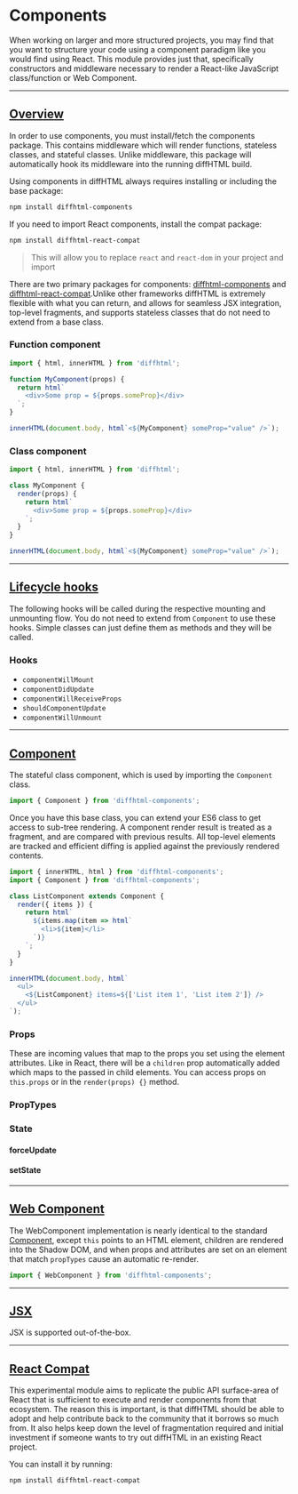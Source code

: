 # Components <a class="github" href="https://github.com/tbranyen/diffhtml/tree/master/packages/diffhtml-components"><i class="fa fa-github"></i></a>

When working on larger and more structured projects, you may find that you want
to structure your code using a component paradigm like you would find using
React. This module provides just that, specifically constructors and middleware
necessary to render a React-like JavaScript class/function or Web Component.

<a name="overview"></a>

---

## <a href="#overview">Overview</a>

In order to use components, you must install/fetch the components package. This
contains middleware which will render functions, stateless classes, and
stateful classes. Unlike middleware, this package will automatically hook its
middleware into the running diffHTML build.

Using components in diffHTML always requires installing or including the base
package:


``` sh
npm install diffhtml-components
```

If you need to import React components, install the compat package:

``` sh
npm install diffhtml-react-compat
```

> This will allow you to replace `react` and `react-dom` in your project and
import

There are two primary packages for components: [diffhtml-components](#overview)
and [diffhtml-react-compat](#react-compat).Unlike other frameworks diffHTML is
extremely flexible with what you can return, and allows for seamless JSX
integration, top-level fragments, and supports stateless classes that do not
need to extend from a base class.

### Function component

```javascript
import { html, innerHTML } from 'diffhtml';

function MyComponent(props) {
  return html`
    <div>Some prop = ${props.someProp}</div>
  `;
}

innerHTML(document.body, html`<${MyComponent} someProp="value" />`);
```

### Class component

```javascript
import { html, innerHTML } from 'diffhtml';

class MyComponent {
  render(props) {
    return html`
      <div>Some prop = ${props.someProp}</div>
    `;
  }
}

innerHTML(document.body, html`<${MyComponent} someProp="value" />`);
```

<a name="lifecycle-hooks"></a>

---

## <a href="#lifecycle-hooks">Lifecycle hooks</a>

The following hooks will be called during the respective mounting and
unmounting flow. You do not need to extend from `Component` to use these hooks.
Simple classes can just define them as methods and they will be called.

### Hooks

- `componentWillMount`
- `componentDidUpdate`
- `componentWillReceiveProps`
- `shouldComponentUpdate`
- `componentWillUnmount`


<a name="component"></a>

---

## <a href="#component">Component</a>

The stateful class component, which is used by importing the `Component` class.

```js
import { Component } from 'diffhtml-components';
```

Once you have this base class, you can extend your ES6 class to get access to
sub-tree rendering. A component render result is treated as a fragment, and are
compared with previous results. All top-level elements are tracked and
efficient diffing is applied against the previously rendered contents. 

```js
import { innerHTML, html } from 'diffhtml-components';
import { Component } from 'diffhtml-components';

class ListComponent extends Component {
  render({ items }) {
    return html`
      ${items.map(item => html`
        <li>${item}</li>
      `)}
    `;
  }
}

innerHTML(document.body, html`
  <ul>
    <${ListComponent} items=${['List item 1', 'List item 2']} />
  </ul>
`);
```

### Props

These are incoming values that map to the props you set using the element
attributes. Like in React, there will be a `children` prop automatically added
which maps to the passed in child elements. You can access props on
`this.props` or in the `render(props) {}` method.

### PropTypes

### State

#### forceUpdate

#### setState

<a name="web-component"></a>

---

## <a href="#web-component">Web Component</a>

The WebComponent implementation is nearly identical to the standard
[Component](#component), except `this` points to an HTML element, children are
rendered into the Shadow DOM, and when props and attributes are set on an
element that match `propTypes` cause an automatic re-render.

```js
import { WebComponent } from 'diffhtml-components';
```



<a name="jsx"></a>

---

## <a href="#jsx">JSX</a>

JSX is supported out-of-the-box. 

<a name="react-compat"></a>

---

## <a href="#react-compat">React Compat</a>

This experimental module aims to replicate the public API surface-area of React
that is sufficient to execute and render components from that ecosystem. The
reason this is important, is that diffHTML should be able to adopt and help
contribute back to the community that it borrows so much from. It also helps
keep down the level of fragmentation required and initial investment if someone
wants to try out diffHTML in an existing React project.

You can install it by running:

```sh
npm install diffhtml-react-compat
```
